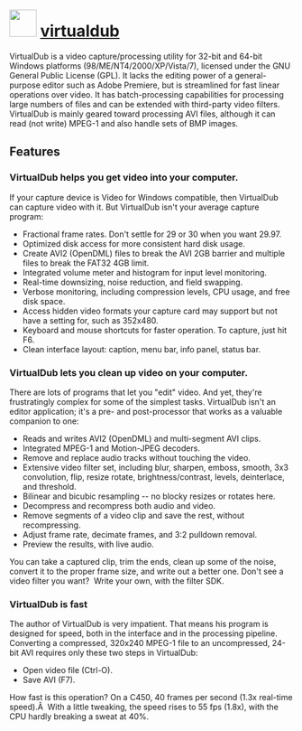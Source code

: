 ﻿# <img src="https://cdn.rawgit.com/chocolatey/chocolatey-coreteampackages/edba4a5849ff756e767cba86641bea97ff5721fe/icons/virtualdub.png" width="48" height="48"/> [virtualdub](https://chocolatey.org/packages/virtualdub)


VirtualDub is a video capture/processing utility for 32-bit and 64-bit Windows platforms (98/ME/NT4/2000/XP/Vista/7), licensed under the GNU General Public License (GPL).  It lacks the editing power of a general-purpose editor such as Adobe Premiere, but is streamlined for fast linear operations over video.  It has batch-processing capabilities for processing large numbers of files and can be extended with third-party video filters.  VirtualDub is mainly geared toward processing AVI files, although it can read (not write) MPEG-1 and also handle sets of BMP images.

## Features

### VirtualDub helps you get video into your computer.

If your capture device is Video for Windows compatible, then VirtualDub can capture video with it. But VirtualDub isn't your average capture program:

- Fractional frame rates. Don't settle for 29 or 30 when you want 29.97.
- Optimized disk access for more consistent hard disk usage.
- Create AVI2 (OpenDML) files to break the AVI 2GB barrier and multiple files to break the FAT32 4GB limit.
- Integrated volume meter and histogram for input level monitoring.
- Real-time downsizing, noise reduction, and field swapping.
- Verbose monitoring, including compression levels, CPU usage, and free disk space.
- Access hidden video formats your capture card may support but not have a setting for, such as 352x480.
- Keyboard and mouse shortcuts for faster operation. To capture, just hit F6.
- Clean interface layout: caption, menu bar, info panel, status bar.

### VirtualDub lets you clean up video on your computer.

There are lots of programs that let you "edit" video. And yet, they're frustratingly complex for some of the simplest tasks. VirtualDub isn't an editor application; it's a pre- and post-processor that works as a valuable companion to one:

- Reads and writes AVI2 (OpenDML) and multi-segment AVI clips.
- Integrated MPEG-1 and Motion-JPEG decoders.
- Remove and replace audio tracks without touching the video.
- Extensive video filter set, including blur, sharpen, emboss, smooth, 3x3 convolution, flip, resize rotate, brightness/contrast, levels, deinterlace, and threshold.
- Bilinear and bicubic resampling -- no blocky resizes or rotates here.
- Decompress and recompress both audio and video.
- Remove segments of a video clip and save the rest, without recompressing.
- Adjust frame rate, decimate frames, and 3:2 pulldown removal.
- Preview the results, with live audio.

You can take a captured clip, trim the ends, clean up some of the noise, convert it to the proper frame size, and write out a better one. Don't see a video filter you want?  Write your own, with the filter SDK.

### VirtualDub is fast

The author of VirtualDub is very impatient. That means his program is designed for speed, both in the interface and in the processing pipeline. Converting a compressed, 320x240 MPEG-1 file to an uncompressed, 24-bit AVI requires only these two steps in VirtualDub:

- Open video file (Ctrl-O).
- Save AVI (F7).

How fast is this operation? On a C450, 40 frames per second (1.3x real-time speed).Â  With a little tweaking, the speed rises to 55 fps (1.8x), with the CPU hardly breaking a sweat at 40%.

